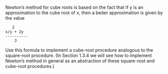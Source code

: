 Newton’s method for cube roots is based on
the fact that if y is an approximation to the cube root of x,
then a beer approximation is given by the value
```
   2
x/y + 2y
----------
    3
```
Use this formula to implement a cube-root procedure analogous to the square-root procedure. (In Section 1.3.4 we will
see how to implement Newton’s method in general as an
abstraction of these square-root and cube-root procedures.)